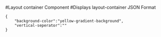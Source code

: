 #Layout container Component
#Displays layout-container
JSON Format
```
{
    "background-color":"yellow-gradient-background",
    "vertical-seperator":""
}
```
<!-- Background colors available for "background-color" variable are "medium-yellow-background","medium-blue-background","yellow-gradient-background","light-cool-blue-color","transparent","light-grey" -->

<!-- For "vertical-separator" variable available value is "vertical-separator-med-grey" -->